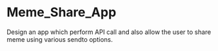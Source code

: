 # Meme_Share_App
Design an app which perform API call and also allow the user to share meme using various sendto options.
